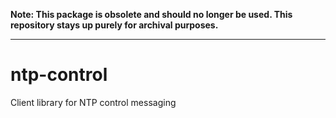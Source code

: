 **Note: This package is obsolete and should no longer be used. This repository stays up purely for archival purposes.**

----

ntp-control
===========

Client library for NTP control messaging
